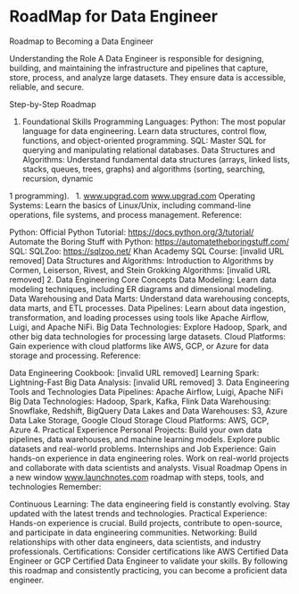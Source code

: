 # RoadMap for Data Engineer
Roadmap to Becoming a Data Engineer

Understanding the Role
A Data Engineer is responsible for designing, building, and maintaining the infrastructure and pipelines that capture, store, process, and analyze large datasets. They ensure data is accessible, reliable, and secure.

Step-by-Step Roadmap
1. Foundational Skills
Programming Languages:
Python: The most popular language for data engineering. Learn data structures, control flow, functions, and object-oriented programming.
SQL: Master SQL for querying and manipulating relational databases.
Data Structures and Algorithms:
Understand fundamental data structures (arrays, linked lists, stacks, queues, trees, graphs) and algorithms (sorting, searching, recursion, dynamic

1 programming).   
1.
www.upgrad.com
www.upgrad.com
Operating Systems:
Learn the basics of Linux/Unix, including command-line operations, file systems, and process management.
Reference:

Python:
Official Python Tutorial: https://docs.python.org/3/tutorial/
Automate the Boring Stuff with Python: https://automatetheboringstuff.com/
SQL:
SQLZoo: https://sqlzoo.net/
Khan Academy SQL Course: [invalid URL removed]
Data Structures and Algorithms:
Introduction to Algorithms by Cormen, Leiserson, Rivest, and Stein
Grokking Algorithms: [invalid URL removed]
2. Data Engineering Core Concepts
Data Modeling:
Learn data modeling techniques, including ER diagrams and dimensional modeling.
Data Warehousing and Data Marts:
Understand data warehousing concepts, data marts, and ETL processes.
Data Pipelines:
Learn about data ingestion, transformation, and loading processes using tools like Apache Airflow, Luigi, and Apache NiFi.
Big Data Technologies:
Explore Hadoop, Spark, and other big data technologies for processing large datasets.
Cloud Platforms:
Gain experience with cloud platforms like AWS, GCP, or Azure for data storage and processing.
Reference:

Data Engineering Cookbook: [invalid URL removed]
Learning Spark: Lightning-Fast Big Data Analysis: [invalid URL removed]
3. Data Engineering Tools and Technologies
Data Pipelines:
Apache Airflow, Luigi, Apache NiFi
Big Data Technologies:
Hadoop, Spark, Kafka, Flink
Data Warehousing:
Snowflake, Redshift, BigQuery
Data Lakes and Data Warehouses:
S3, Azure Data Lake Storage, Google Cloud Storage
Cloud Platforms:
AWS, GCP, Azure
4. Practical Experience
Personal Projects:
Build your own data pipelines, data warehouses, and machine learning models.
Explore public datasets and real-world problems.
Internships and Job Experience:
Gain hands-on experience in data engineering roles.
Work on real-world projects and collaborate with data scientists and analysts.
Visual Roadmap
Opens in a new window
www.launchnotes.com
roadmap with steps, tools, and technologies
Remember:

Continuous Learning: The data engineering field is constantly evolving. Stay updated with the latest trends and technologies.
Practical Experience: Hands-on experience is crucial. Build projects, contribute to open-source, and participate in data engineering communities.
Networking: Build relationships with other data engineers, data scientists, and industry professionals.
Certifications: Consider certifications like AWS Certified Data Engineer or GCP Certified Data Engineer to validate your skills.
By following this roadmap and consistently practicing, you can become a proficient data engineer.
